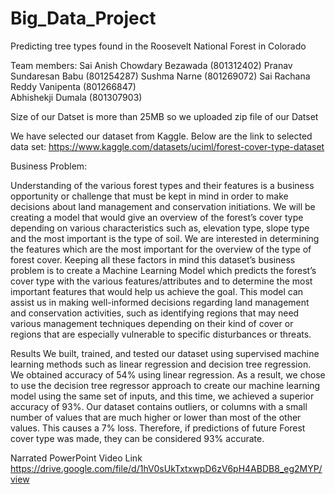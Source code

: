# Big_Data_Project

Predicting tree types found in the Roosevelt National Forest in Colorado

Team members:
Sai Anish Chowdary Bezawada (801312402) 
Pranav Sundaresan Babu (801254287) 
Sushma Narne (801269072)
Sai Rachana Reddy Vanipenta (801266847)  
Abhishekji Dumala (801307903)

Size of our Datset is more than 25MB so we uploaded zip file of our Datset

We have selected our dataset from Kaggle. Below are the link to selected data set: 
https://www.kaggle.com/datasets/uciml/forest-cover-type-dataset

Business Problem:

Understanding of the various forest types and their features is a business opportunity or challenge that must be kept in mind in order to make decisions about land management and conservation initiations. We will be creating a model that would give an overview of the forest’s cover type depending on various characteristics such as, elevation type, slope type and the most important is the type of soil. We are interested in determining the features which are the most important for the overview of the type of forest cover.
Keeping all these factors in mind this dataset’s business problem is to create a Machine Learning Model which predicts the forest’s cover type with the various features/attributes and to determine the most important features that would help us achieve the goal. This model can assist us in making well-informed decisions regarding land management and conservation activities, such as identifying  regions that may need various  management 
techniques depending on their kind of cover or regions that are especially vulnerable to specific disturbances or threats.

Results
We built, trained, and tested our dataset using supervised machine learning methods such as linear regression and decision tree regression. We obtained accuracy of 54% using linear regression. 
As a result, we chose to use the decision tree regressor approach to create our machine learning model using the same set of inputs, and this time, we achieved a superior accuracy of 93%. Our dataset contains outliers, or columns with a small number of values that are much higher or lower than most of the other values. This causes a 7% loss.
Therefore, if predictions of future Forest cover type was made, they can be considered 93% accurate.


Narrated PowerPoint Video Link
https://drive.google.com/file/d/1hV0sUkTxtxwpD6zV6pH4ABDB8_eg2MYP/view

